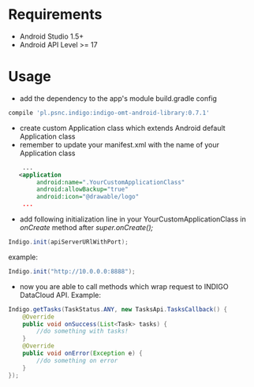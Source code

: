 # Requirements

- Android Studio 1.5+
- Android API Level >= 17

# Usage

- add the dependency to the app's module build.gradle config
```gradle
compile 'pl.psnc.indigo:indigo-omt-android-library:0.7.1'
```
- create custom Application class which extends Android default Application class 
- remember to update your manifest.xml with the name of your Application class
```xml
    ...
   <application
        android:name=".YourCustomApplicationClass"
        android:allowBackup="true"
        android:icon="@drawable/logo"
    ...
```
- add following initialization line in your YourCustomApplicationClass in *onCreate* method after *super.onCreate();*
```java
Indigo.init(apiServerURlWithPort);
```
example:
```java
Indigo.init("http://10.0.0.0:8888");
```
- now you are able to call methods which wrap request to INDIGO DataCloud API. Example:
```java
Indigo.getTasks(TaskStatus.ANY, new TasksApi.TasksCallback() {
    @Override
    public void onSuccess(List<Task> tasks) {
        //do something with tasks!
    }
    @Override
    public void onError(Exception e) {
        //do something on error
    }
});
```

